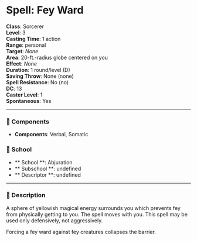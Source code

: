 
# Spell: Fey Ward
**Class**: Sorcerer  
**Level**: 3  
**Casting Time**: 1 action  
**Range**: personal  
**Target**: _None_  
**Area**: 20-ft.-radius globe centered on you  
**Effect**: _None_  
**Duration**: 1 round/level (D)  
**Saving Throw**: None (none)  
**Spell Resistance**: No (no)  
**DC**: 13  
**Caster Level**: 1  
**Spontaneous**: Yes

---

### 🔮 Components
- **Components**: Verbal, Somatic

### 🏫 School
- ** School **: Abjuration
- ** Subschool **: undefined
- ** Descriptor **: undefined
---

### 📜 Description
A sphere of yellowish magical energy surrounds you which prevents fey from physically getting to you. The spell moves with you. This spell may be used only defensively, not aggressively. 

Forcing a fey ward against fey creatures collapses the barrier.
